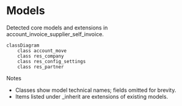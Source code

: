 # Models

Detected core models and extensions in account_invoice_supplier_self_invoice.

```mermaid
classDiagram
    class account_move
    class res_company
    class res_config_settings
    class res_partner
```

Notes
- Classes show model technical names; fields omitted for brevity.
- Items listed under _inherit are extensions of existing models.
